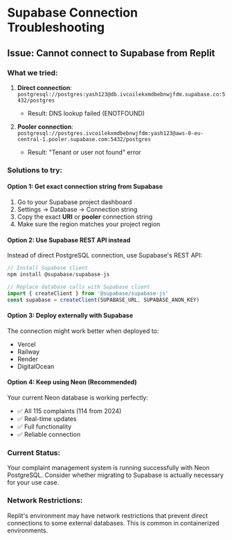# Supabase Connection Troubleshooting

## Issue: Cannot connect to Supabase from Replit

### What we tried:
1. **Direct connection**: `postgresql://postgres:yash123@db.ivcoilekxmdbebnwjfdm.supabase.co:5432/postgres`
   - Result: DNS lookup failed (ENOTFOUND)

2. **Pooler connection**: `postgresql://postgres.ivcoilekxmdbebnwjfdm:yash123@aws-0-eu-central-1.pooler.supabase.com:5432/postgres`
   - Result: "Tenant or user not found" error

### Solutions to try:

#### Option 1: Get exact connection string from Supabase
1. Go to your Supabase project dashboard
2. Settings → Database → Connection string
3. Copy the exact **URI** or **pooler** connection string
4. Make sure the region matches your project region

#### Option 2: Use Supabase REST API instead
Instead of direct PostgreSQL connection, use Supabase's REST API:
```typescript
// Install Supabase client
npm install @supabase/supabase-js

// Replace database calls with Supabase client
import { createClient } from '@supabase/supabase-js'
const supabase = createClient(SUPABASE_URL, SUPABASE_ANON_KEY)
```

#### Option 3: Deploy externally with Supabase
The connection might work better when deployed to:
- Vercel
- Railway  
- Render
- DigitalOcean

#### Option 4: Keep using Neon (Recommended)
Your current Neon database is working perfectly:
- ✅ All 115 complaints (114 from 2024)
- ✅ Real-time updates
- ✅ Full functionality
- ✅ Reliable connection

### Current Status:
Your complaint management system is running successfully with Neon PostgreSQL. Consider whether migrating to Supabase is actually necessary for your use case.

### Network Restrictions:
Replit's environment may have network restrictions that prevent direct connections to some external databases. This is common in containerized environments.